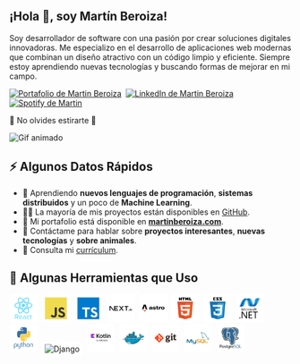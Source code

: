 ## ¡Hola 👋, soy Martín Beroiza!

Soy desarrollador de software con una pasión por crear soluciones digitales innovadoras. Me especializo en el desarrollo de aplicaciones web modernas que combinan un diseño atractivo con un código limpio y eficiente. Siempre estoy aprendiendo nuevas tecnologías y buscando formas de mejorar en mi campo.

<p align="left">
<a href="https://martinberoiza.vercel.app/" target="_blank"><img src="https://img.shields.io/badge/-🌍%20Portafolio%20de%20Martin%20Beroiza-4E69C8?style=flat-round&logo=&logoColor=white" alt="Portafolio de Martin Beroiza"/></a>&nbsp;
<a href="https://www.linkedin.com/in/martinberoiza/" target="_blank"><img src="https://img.shields.io/badge/-💼%20LinkedIn%20de%20Martin-0077B5?style=flat-round&logo=linkedin&logoColor=white" alt="LinkedIn de Martin Beroiza"/></a>&nbsp;
<a href="https://open.spotify.com/user/nwpmjw3741bwlkv1vtnn8gk5c?si=55c78a86d75d4f98" target="_blank"><img src="https://img.shields.io/badge/-%20Spotify%20de%20Martin-1DB954?style=flat-round&logo=spotify&logoColor=white" alt="Spotify de Martin"/></a>
</p>

🧘 No olvides estirarte 🧘

![Gif animado](https://media1.giphy.com/media/13HgwGsXF0aiGY/giphy.gif)

## ⚡️ Algunos Datos Rápidos


- 🧐 Aprendiendo **nuevos lenguajes de programación**, **sistemas distribuidos** y un poco de **Machine Learning**.
- 👨‍💻 La mayoría de mis proyectos están disponibles en [GitHub](https://github.com/Kuribo50).
- 📝 Mi portafolio está disponible en [**martinberoiza.com**](https://martinberoiza.vercel.app/).
- 💬 Contáctame para hablar sobre **proyectos interesantes**, **nuevas tecnologías** y **sobre animales**.
- 📙 Consulta mi [currículum](https://drive.google.com/file/d/1X-K--dBE6qTyJf-R2Yw47Nd7_VgLQyMy/view?usp=drive_link).

## 🚀 Algunas Herramientas que Uso

<p align="left">
  <img src="https://raw.githubusercontent.com/devicons/devicon/master/icons/react/react-original-wordmark.svg" alt="React" width="40" height="40" style="background-color: white; padding: 5px; border-radius: 5px;"/>&nbsp;
  <img src="https://raw.githubusercontent.com/devicons/devicon/master/icons/javascript/javascript-original.svg" alt="JavaScript" width="40" height="40" style="background-color: white; padding: 5px; border-radius: 5px;"/>&nbsp;
  <img src="https://raw.githubusercontent.com/devicons/devicon/master/icons/typescript/typescript-original.svg" alt="TypeScript" width="40" height="40" style="background-color: white; padding: 5px; border-radius: 5px;"/>&nbsp;
  <img src="https://raw.githubusercontent.com/devicons/devicon/master/icons/nextjs/nextjs-original-wordmark.svg" alt="Next.js" width="40" height="40" style="background-color: white; padding: 5px; border-radius: 5px;"/>&nbsp;
  <img src="https://raw.githubusercontent.com/devicons/devicon/master/icons/astro/astro-original-wordmark.svg" alt="Astro" width="40" height="40" style="background-color: white; padding: 5px; border-radius: 5px;"/>&nbsp;
  <img src="https://raw.githubusercontent.com/devicons/devicon/master/icons/html5/html5-original-wordmark.svg" alt="HTML5" width="40" height="40" style="background-color: white; padding: 5px; border-radius: 5px;"/>&nbsp;
  <img src="https://raw.githubusercontent.com/devicons/devicon/master/icons/css3/css3-original-wordmark.svg" alt="CSS3" width="40" height="40" style="background-color: white; padding: 5px; border-radius: 5px;"/>&nbsp;
  <img src="https://raw.githubusercontent.com/devicons/devicon/master/icons/dot-net/dot-net-original-wordmark.svg" alt=".NET" width="40" height="40" style="background-color: white; padding: 5px; border-radius: 5px;"/>&nbsp;
  <img src="https://raw.githubusercontent.com/devicons/devicon/master/icons/python/python-original-wordmark.svg" alt="Python" width="40" height="40" style="background-color: white; padding: 5px; border-radius: 5px;"/>&nbsp;
  <img src="https://cdn.jsdelivr.net/gh/devicons/devicon@latest/icons/djangorest/djangorest-original.svg" alt="Django" width="40" height="40" style="background-color: white; padding: 5px; border-radius: 5px;"/>&nbsp;
  <img src="https://raw.githubusercontent.com/devicons/devicon/master/icons/kotlin/kotlin-original-wordmark.svg" alt="Kotlin" width="40" height="40" style="background-color: white; padding: 5px; border-radius: 5px;"/>&nbsp;
  <img src="https://raw.githubusercontent.com/devicons/devicon/master/icons/docker/docker-original.svg" alt="Docker" width="40" height="40" style="background-color: white; padding: 5px; border-radius: 5px;"/>&nbsp;
  <img src="https://raw.githubusercontent.com/devicons/devicon/master/icons/git/git-original-wordmark.svg" alt="Git" width="40" height="40" style="background-color: white; padding: 5px; border-radius: 5px;"/>&nbsp;
  <img src="https://raw.githubusercontent.com/devicons/devicon/master/icons/mysql/mysql-original-wordmark.svg" alt="MySQL" width="40" height="40" style="background-color: white; padding: 5px; border-radius: 5px;"/>&nbsp;
  <img src="https://raw.githubusercontent.com/devicons/devicon/master/icons/postgresql/postgresql-original-wordmark.svg" alt="PostgreSQL" width="40" height="40" style="background-color: white; padding: 5px; border-radius: 5px;"/>
</p>

